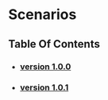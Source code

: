 # Scenarios

## Table Of Contents

- ### [version 1.0.0](https://schstp.github.io/Theater-Platform/scenarios/version_1_0_0/scenarios)
- ### [version 1.0.1](https://schstp.github.io/Theater-Platform/scenarios/version_1_0_1/scenarios)
